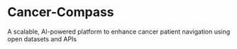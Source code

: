 # Cancer-Compass
A scalable, AI-powered platform to enhance cancer patient navigation using open datasets and APIs
